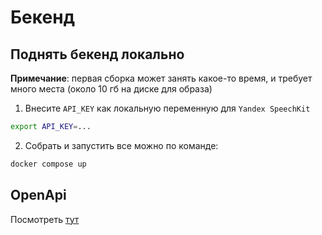 # Бекенд

## Поднять бекенд локально

**Примечание**: первая сборка может занять какое-то время, и требует много места (около 10 гб на диске для образа)

1) Внесите `API_KEY` как локальную переменную для `Yandex SpeechKit`

```bash
export API_KEY=...
```

2) Собрать и запустить все можно по команде:

```bash
docker compose up
```

## OpenApi

Посмотреть [тут](openapi.yaml)
